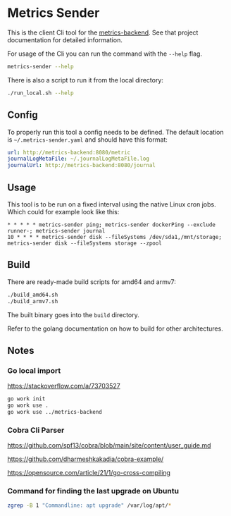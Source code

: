 # Metrics Sender

This is the client Cli tool for the [metrics-backend](https://github.com/gorlug/metrics-backend). See that project documentation for detailed information.

For usage of the Cli you can run the command with the `--help` flag.

```bash
metrics-sender --help
```

There is also a script to run it from the local directory:

```bash
./run_local.sh --help
```

## Config

To properly run this tool a config needs to be defined. The default location is `~/.metrics-sender.yaml` and should have this format:

```yaml
url: http://metrics-backend:8080/metric
journalLogMetaFile: ~/.journalLogMetaFile.log
journalUrl: http://metrics-backend:8080/journal
```

## Usage

This tool is to be run on a fixed interval using the native Linux cron jobs. Which could for example look like this:

```
* * * * * metrics-sender ping; metrics-sender dockerPing --exclude runner-; metrics-sender journal
10 * * * * metrics-sender disk --fileSystems /dev/sda1,/mnt/storage; metrics-sender disk --fileSystems storage --zpool
```

## Build

There are ready-made build scripts for amd64 and armv7:

```bash
./build_amd64.sh
./build_armv7.sh
```

The built binary goes into the `build` directory.

Refer to the golang documentation on how to build for other architectures.

## Notes

### Go local import

https://stackoverflow.com/a/73703527

```bash
go work init
go work use .
go work use ../metrics-backend
```

### Cobra Cli Parser

https://github.com/spf13/cobra/blob/main/site/content/user_guide.md

https://github.com/dharmeshkakadia/cobra-example/

https://opensource.com/article/21/1/go-cross-compiling

### Command for finding the last upgrade on Ubuntu

```bash
zgrep -B 1 "Commandline: apt upgrade" /var/log/apt/*
```
